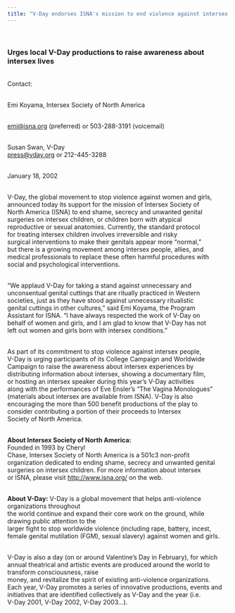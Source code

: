 ```yaml
---
title: "V-Day endorses ISNA's mission to end violence against intersex people"
---
```


 <br>

### Urges local V-Day productions to raise awareness about<br>intersex lives<br>

<br>Contact:<br><p class=m2><br>Emi Koyama, Intersex Society of North America

  
<br><emi@isna.org> (preferred) or 503-288-3191 (voicemail)<br></p><p class=m2><br>Susan Swan, V-Day<br><press@vday.org> or 212-445-3288<br></p>

<br>January 18, 2002<br>

<br>V-Day, the global movement to stop violence against women and girls,<br>announced today its support for the mission of Intersex Society of<br>North America (<span class="caps">ISNA</span>) to end shame, secrecy and unwanted genital<br>surgeries on intersex children, or children born with atypical<br>reproductive or sexual anatomies. Currently, the standard protocol<br>for treating intersex children involves irreversible and risky<br>surgical interventions to make their genitals appear more &#8220;normal,&#8221;<br>but there is a growing movement among intersex people, allies, and<br>medical professionals to replace these often harmful procedures with<br>social and psychological interventions.<br>

<br>&#8220;We applaud V-Day for taking a stand against unnecessary and<br>unconsentual genital cuttings that are ritually practiced in Western<br>societies, just as they have stood against unnecessary ritualistic<br>genital cuttings in other cultures,&#8221; said Emi Koyama, the Program<br>Assistant for <span class="caps">ISNA</span>. &#8220;I have always respected the work of V-Day on<br>behalf of women and girls, and I am glad to know that V-Day has not<br>left out women and girls born with intersex conditions.&#8221;<br>

<br>As part of its commitment to stop violence against intersex people,<br>V-Day is urging participants of its College Campaign and Worldwide<br>Campaign to raise the awareness about intersex experiences by<br>distributing information about intersex, showing a documentary film,<br>or hosting an intersex speaker during this year&#8217;s V-Day activities<br>along with the performances of Eve Ensler&#8217;s &#8220;The Vagina Monologues&#8221;<br>(materials about intersex are available from <span class="caps">ISNA</span>). V-Day is also<br>encouraging the more than 500 benefit productions of the play to<br>consider contributing a portion of their proceeds to Intersex<br>Society of North America.<br>

<br><b class=dr>About Intersex Society of North America:</b> <br>Founded in 1993 by Cheryl<br>Chase, Intersex Society of North America is a 501c3 non-profit<br>organization dedicated to ending shame, secrecy and unwanted genital<br>surgeries on intersex children. For more information about intersex<br>or <span class="caps">ISNA</span>, please visit http://www.isna.org/ on the web.<br>

<br><b class=dr>About V-Day:</b> V-Day is a global movement that helps anti-violence organizations throughout<br>the world continue and expand their core work on the ground, while drawing public attention to the<br>larger fight to stop worldwide violence (including rape, battery, incest,<br>female genital mutilation (<span class="caps">FGM</span>), sexual slavery) against women and girls.<br>

<br>V-Day is also a day (on or around Valentine&#8217;s Day in February), for which<br>annual theatrical and artistic events are produced around the world to transform consciousness, raise<br>money, and revitalize the spirit of existing anti-violence organizations.<br>Each year, V-Day promotes a series of innovative productions, events and<br>initiatives that are identified collectively as V-Day and the year (i.e.<br>V-Day 2001, V-Day 2002, V-Day 2003&#8230;).<br><br><br>